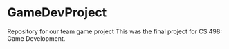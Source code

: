 # GameDevProject
Repository for our team game project
This was the final project for CS 498: Game Development. 

